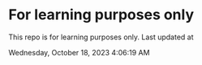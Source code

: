 # For learning purposes only
This repo is for learning purposes only.
Last updated at

Wednesday, October 18, 2023 4:06:19 AM

